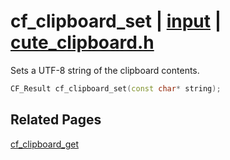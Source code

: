 # cf_clipboard_set | [input](https://github.com/RandyGaul/cute_framework/blob/master/docs/input_readme.md) | [cute_clipboard.h](https://github.com/RandyGaul/cute_framework/blob/master/include/cute_clipboard.h)

Sets a UTF-8 string of the clipboard contents.

```cpp
CF_Result cf_clipboard_set(const char* string);
```

## Related Pages

[cf_clipboard_get](https://github.com/RandyGaul/cute_framework/blob/master/docs/input/cf_clipboard_get.md)  
